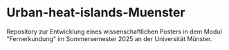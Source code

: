 # Urban-heat-islands-Muenster
Repository zur Entwicklung eines wissenschaftlichen Posters in dem Modul "Fernerkundung" im Sommersemester 2025 an der Universität Münster.
